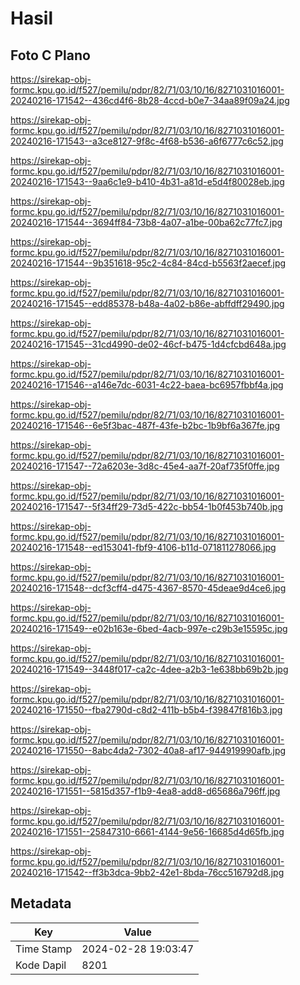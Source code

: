 # Hasil

## Foto C Plano

https://sirekap-obj-formc.kpu.go.id/f527/pemilu/pdpr/82/71/03/10/16/8271031016001-20240216-171542--436cd4f6-8b28-4ccd-b0e7-34aa89f09a24.jpg

https://sirekap-obj-formc.kpu.go.id/f527/pemilu/pdpr/82/71/03/10/16/8271031016001-20240216-171543--a3ce8127-9f8c-4f68-b536-a6f6777c6c52.jpg

https://sirekap-obj-formc.kpu.go.id/f527/pemilu/pdpr/82/71/03/10/16/8271031016001-20240216-171543--9aa6c1e9-b410-4b31-a81d-e5d4f80028eb.jpg

https://sirekap-obj-formc.kpu.go.id/f527/pemilu/pdpr/82/71/03/10/16/8271031016001-20240216-171544--3694ff84-73b8-4a07-a1be-00ba62c77fc7.jpg

https://sirekap-obj-formc.kpu.go.id/f527/pemilu/pdpr/82/71/03/10/16/8271031016001-20240216-171544--9b351618-95c2-4c84-84cd-b5563f2aecef.jpg

https://sirekap-obj-formc.kpu.go.id/f527/pemilu/pdpr/82/71/03/10/16/8271031016001-20240216-171545--edd85378-b48a-4a02-b86e-abffdff29490.jpg

https://sirekap-obj-formc.kpu.go.id/f527/pemilu/pdpr/82/71/03/10/16/8271031016001-20240216-171545--31cd4990-de02-46cf-b475-1d4cfcbd648a.jpg

https://sirekap-obj-formc.kpu.go.id/f527/pemilu/pdpr/82/71/03/10/16/8271031016001-20240216-171546--a146e7dc-6031-4c22-baea-bc6957fbbf4a.jpg

https://sirekap-obj-formc.kpu.go.id/f527/pemilu/pdpr/82/71/03/10/16/8271031016001-20240216-171546--6e5f3bac-487f-43fe-b2bc-1b9bf6a367fe.jpg

https://sirekap-obj-formc.kpu.go.id/f527/pemilu/pdpr/82/71/03/10/16/8271031016001-20240216-171547--72a6203e-3d8c-45e4-aa7f-20af735f0ffe.jpg

https://sirekap-obj-formc.kpu.go.id/f527/pemilu/pdpr/82/71/03/10/16/8271031016001-20240216-171547--5f34ff29-73d5-422c-bb54-1b0f453b740b.jpg

https://sirekap-obj-formc.kpu.go.id/f527/pemilu/pdpr/82/71/03/10/16/8271031016001-20240216-171548--ed153041-fbf9-4106-b11d-071811278066.jpg

https://sirekap-obj-formc.kpu.go.id/f527/pemilu/pdpr/82/71/03/10/16/8271031016001-20240216-171548--dcf3cff4-d475-4367-8570-45deae9d4ce6.jpg

https://sirekap-obj-formc.kpu.go.id/f527/pemilu/pdpr/82/71/03/10/16/8271031016001-20240216-171549--e02b163e-6bed-4acb-997e-c29b3e15595c.jpg

https://sirekap-obj-formc.kpu.go.id/f527/pemilu/pdpr/82/71/03/10/16/8271031016001-20240216-171549--3448f017-ca2c-4dee-a2b3-1e638bb69b2b.jpg

https://sirekap-obj-formc.kpu.go.id/f527/pemilu/pdpr/82/71/03/10/16/8271031016001-20240216-171550--fba2790d-c8d2-411b-b5b4-f39847f816b3.jpg

https://sirekap-obj-formc.kpu.go.id/f527/pemilu/pdpr/82/71/03/10/16/8271031016001-20240216-171550--8abc4da2-7302-40a8-af17-944919990afb.jpg

https://sirekap-obj-formc.kpu.go.id/f527/pemilu/pdpr/82/71/03/10/16/8271031016001-20240216-171551--5815d357-f1b9-4ea8-add8-d65686a796ff.jpg

https://sirekap-obj-formc.kpu.go.id/f527/pemilu/pdpr/82/71/03/10/16/8271031016001-20240216-171551--25847310-6661-4144-9e56-16685d4d65fb.jpg

https://sirekap-obj-formc.kpu.go.id/f527/pemilu/pdpr/82/71/03/10/16/8271031016001-20240216-171542--ff3b3dca-9bb2-42e1-8bda-76cc516792d8.jpg


## Metadata

| Key        | Value               |
| ---------- | ------------------- |
| Time Stamp | 2024-02-28 19:03:47 |
| Kode Dapil | 8201                |



